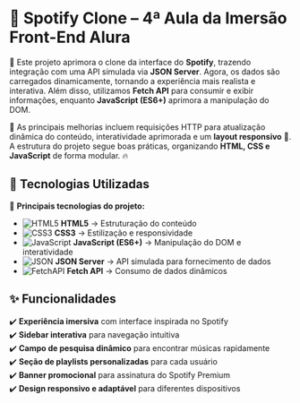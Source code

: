 # 🎵 Spotify Clone – 4ª Aula da Imersão Front-End Alura  

📌 Este projeto aprimora o clone da interface do **Spotify**, trazendo integração com uma API simulada via **JSON Server**. Agora, os dados são carregados dinamicamente, tornando a experiência mais realista e interativa. Além disso, utilizamos **Fetch API** para consumir e exibir informações, enquanto **JavaScript (ES6+)** aprimora a manipulação do DOM.  

🚀 As principais melhorias incluem requisições HTTP para atualização dinâmica do conteúdo, interatividade aprimorada e um **layout responsivo** 📱. A estrutura do projeto segue boas práticas, organizando **HTML, CSS e JavaScript** de forma modular. 🔥  

## 🚀 Tecnologias Utilizadas  

📌 **Principais tecnologias do projeto:**  

- ![HTML5](https://img.shields.io/badge/-HTML5-orange?style=flat&logo=html5) **HTML5** → Estruturação do conteúdo  
- ![CSS3](https://img.shields.io/badge/-CSS3-blue?style=flat&logo=css3) **CSS3** → Estilização e responsividade  
- ![JavaScript](https://img.shields.io/badge/-JavaScript-yellow?style=flat&logo=javascript) **JavaScript (ES6+)** → Manipulação do DOM e interatividade  
- ![JSON](https://img.shields.io/badge/-JSON%20Server-red?style=flat&logo=json) **JSON Server** → API simulada para fornecimento de dados  
- ![FetchAPI](https://img.shields.io/badge/-Fetch%20API-lightgrey?style=flat) **Fetch API** → Consumo de dados dinâmicos  

## ✨ Funcionalidades  

✔️ **Experiência imersiva** com interface inspirada no Spotify  
✔️ **Sidebar interativa** para navegação intuitiva  
✔️ **Campo de pesquisa dinâmico** para encontrar músicas rapidamente  
✔️ **Seção de playlists personalizadas** para cada usuário  
✔️ **Banner promocional** para assinatura do Spotify Premium  
✔️ **Design responsivo e adaptável** para diferentes dispositivos  
